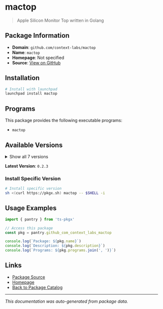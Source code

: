# mactop

> Apple Silicon Monitor Top written in Golang

## Package Information

- **Domain**: `github.com/context-labs/mactop`
- **Name**: `mactop`
- **Homepage**: Not specified
- **Source**: [View on GitHub](https://github.com/pkgxdev/pantry/tree/main/projects/github.com/context-labs/mactop/package.yml)

## Installation

```bash
# Install with launchpad
launchpad install mactop
```

## Programs

This package provides the following executable programs:

- `mactop`

## Available Versions

<details>
<summary>Show all 7 versions</summary>

- `0.2.3`, `0.2.2`, `0.2.1`, `0.2.0`, `0.1.9`
- `0.1.8`, `0.1.7`

</details>

**Latest Version**: `0.2.3`

### Install Specific Version

```bash
# Install specific version
sh <(curl https://pkgx.sh) mactop -- $SHELL -i
```

## Usage Examples

```typescript
import { pantry } from 'ts-pkgx'

// Access this package
const pkg = pantry.github_com_context_labs_mactop

console.log(`Package: ${pkg.name}`)
console.log(`Description: ${pkg.description}`)
console.log(`Programs: ${pkg.programs.join(', ')}`)
```

## Links

- [Package Source](https://github.com/pkgxdev/pantry/tree/main/projects/github.com/context-labs/mactop/package.yml)
- [Homepage](#)
- [Back to Package Catalog](../package-catalog.md)

---

*This documentation was auto-generated from package data.*
